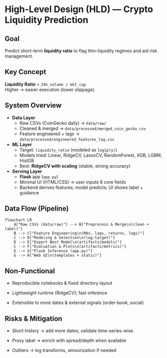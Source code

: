 # High-Level Design (HLD) — Crypto Liquidity Prediction

## Goal
Predict short-term **liquidity ratio** to flag thin-liquidity regimes and aid risk management.

## Key Concept
**Liquidity Ratio** = `24h_volume / mkt_cap`  
Higher → easier execution (lower slippage).

## System Overview
- **Data Layer**
  - Raw CSVs (CoinGecko daily) → `data/raw/`
  - Cleaned & merged → `data/processed/merged_coin_gecko.csv`
  - Feature engineered + lags → `data/processed/engineered_features_lag.csv`
- **ML Layer**
  - Target: `liquidity_ratio` (modeled as `log1p(y)`)
  - Models tried: Linear, RidgeCV, LassoCV, RandomForest, XGB, LGBM, HistGB
  - Best: **RidgeCV with scaling** (stable, strong accuracy)
- **Serving Layer**
  - **Flask** app (`app.py`)
  - Minimal UI (HTML/CSS) → user inputs 6 core fields
  - Backend derives features; model predicts; UI shows label + guidance


## Data Flow (Pipeline)

```mermaid
flowchart LR
    A["Raw CSVs (data/raw)"] --> B["Preprocess & Merge\n(clean + label)"]
    B --> C["Feature Engineering\n(MAs, lags, returns, logs)"]
    C --> D["Modeling & Selection\n(log-target)"]
    D --> E["Export Best Model\n(artifacts/models)"]
    C --> F["Evaluation & Plots\n(artifacts/metrics)"]
    E --> G["Flask Inference (app.py)"]
    G --> H["Web UI\n(templates + static)"]
```


## Non-Functional

- Reproducible notebooks & fixed directory layout

- Lightweight runtime (RidgeCV); fast inference

- Extensible to more dates & external signals (order-book, social)

## Risks & Mitigation

- Short history → add more dates; validate time-series-wise

- Proxy label → enrich with spread/depth when available

- Outliers → log transforms, winsorization if needed
